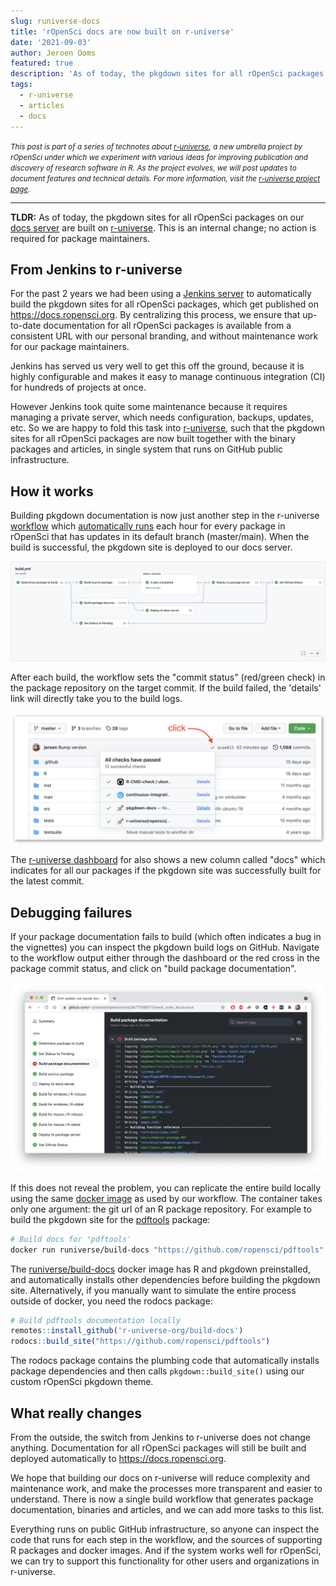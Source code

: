 ```yaml
---
slug: runiverse-docs
title: 'rOpenSci docs are now built on r-universe'
date: '2021-09-03'
author: Jeroen Ooms
featured: true
description: 'As of today, the pkgdown sites for all rOpenSci packages on our docs server are built on r-universe.'
tags:
  - r-universe
  - articles
  - docs
---
```


<small><em>This post is part of a series of technotes about [r-universe](https://r-universe.dev), a new umbrella project by rOpenSci under which we experiment with various ideas for improving publication and discovery of research software in R.
As the project evolves, we will post updates to document features and technical details.
For more information, visit the [r-universe project page](/r-universe/).</em></small>

---



__TLDR:__ As of today, the pkgdown sites for all rOpenSci packages on our [docs server](https://docs.ropensci.org/) are built on [r-universe](https://ropensci.r-universe.dev). This is an internal change; no action is required for package maintainers.


## From Jenkins to r-universe

For the past 2 years we had been using a [Jenkins server](/blog/2019/06/07/ropensci-docs/) to automatically build the pkgdown sites for all rOpenSci packages, which get published on https://docs.ropensci.org. By centralizing this process, we ensure that up-to-date documentation for all rOpenSci packages is available from a consistent URL with our personal branding, and without maintenance work for our package maintainers.

Jenkins has served us very well to get this off the ground, because it is highly configurable and makes it easy to manage continuous integration (CI) for hundreds of projects at once.

However Jenkins took quite some maintenance because it requires managing a private server, which needs configuration, backups, updates, etc. So we are happy to fold this task into [r-universe](https://ropensci.r-universe.dev/), such that the pkgdown sites for all rOpenSci packages are now built together with the binary packages and articles, in single system that runs on GitHub public infrastructure. 

## How it works

Building pkgdown documentation is now just another step in the r-universe [workflow](https://github.com/r-universe/ropensci/blob/master/.github/workflows/build.yml) which [automatically runs](https://ropensci.org/blog/2021/03/04/r-universe-buildsystem/) each hour for every package in rOpenSci that has updates in its default branch (master/main). When the build is successful, the pkgdown site is deployed to our docs server.

[![Screenshot of the diagram of steps in the r-universe workflow. The steps are building package source, building and deploying the GitHub documentation, setting the GitHub commit status.](wf1.png)](https://github.com/r-universe/ropensci/actions/runs/1193900365)

After each build, the workflow sets the "commit status" (red/green check) in the package repository on the target commit. If the build failed, the 'details' link will directly take you to the build logs.

![Screenshot of a GitHub repository after clicking on the green arrow next to the hash of the latest commit. This opened a small card with different checks including the docs building status.](status2.png)

The [r-universe dashboard](https://ropensci.r-universe.dev/ui#builds) for also shows a new column called "docs" which indicates for all our packages if the pkgdown site was successfully built for the latest commit.

## Debugging failures

If your package documentation fails to build (which often indicates a bug in the vignettes) you can inspect the pkgdown build logs on GitHub. Navigate to the workflow output either through the dashboard or the red cross in the package commit status, and click on "build package documentation".

[![Screenshot of a workflow that shows in red that the documentation has failed to build](fail.png)](https://github.com/r-universe/ropensci/runs/3477708871?check_suite_focus=true)

If this does not reveal the problem, you can replicate the entire build locally using the same [docker image](https://github.com/r-universe-org/build-docs) as used by our workflow. The container takes only one argument: the git url of an R package repository. For example to build the pkgdown site for the [pdftools](https://docs.ropensci.org/pdftools) package:

```sh
# Build docs for 'pdftools'
docker run runiverse/build-docs "https://github.com/ropensci/pdftools"
```

The [runiverse/build-docs](https://github.com/r-universe-org/build-docs) docker image has R and pkgdown preinstalled, and automatically installs other dependencies before building the pkgdown site. Alternatively, if you manually want to simulate the entire process outside of docker, you need the rodocs package:

```r
# Build pdftools documentation locally
remotes::install_github('r-universe-org/build-docs')
rodocs::build_site("https://github.com/ropensci/pdftools")
```

The rodocs package contains the plumbing code that automatically installs package dependencies and then calls `pkgdown::build_site()` using our custom rOpenSci pkgdown theme.

## What really changes

From the outside, the switch from Jenkins to r-universe does not change anything. Documentation for all rOpenSci packages will still be built and deployed automatically to https://docs.ropensci.org.

We hope that building our docs on r-universe will reduce complexity and maintenance work, and make the processes more transparent and easier to understand. There is now a single build workflow that generates package documentation, binaries and articles, and we can add more tasks to this list.

Everything runs on public GitHub infrastructure, so anyone can inspect the code that runs for each step in the workflow, and the sources of supporting R packages and docker images. And if the system works well for rOpenSci, we can try to support this functionality for other users and organizations in r-universe.

<script>
window.onload=function(){
    var img = $("img[src$='wf1.png']");
    img.mouseover(x => img.attr('src','wf2.png')).mouseout(x => img.attr('src','wf1.png'));
}
</script>
